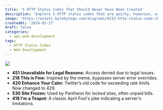 ```yaml
---
title: '5 HTTP Status Codes That Should Never Have Been Created'
description: 'Explore 5 HTTP status codes that are quirky, humorous, or problematic.'
image: 'https://assets.bytebytego.com/diagrams/0232-http-status-code-shouldnt-exist.png'
createdAt: '2024-01-27'
draft: false
categories:
  - api-web-development
tags:
  - HTTP Status Codes
  - Web Development
---
```


![](https://assets.bytebytego.com/diagrams/0232-http-status-code-shouldnt-exist.png)

*   **451 Unavailable for Legal Reasons:** Access denied due to legal issues.
*   **218 This is Fine:** Inspired by the meme, bypasses server error overrides.
*   **420 Enhance Your Calm:** Twitter’s old code for exceeding rate limits. Now changed to 429.
*   **530 Site Frozen:** Used by Pantheon for locked sites, often unpaid bills.
*   **418 I'm a Teapot:** A classic April Fool's joke indicating a server's limitations.
